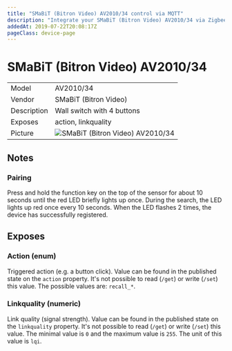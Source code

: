 ```yaml
---
title: "SMaBiT (Bitron Video) AV2010/34 control via MQTT"
description: "Integrate your SMaBiT (Bitron Video) AV2010/34 via Zigbee2MQTT with whatever smart home infrastructure you are using without the vendors bridge or gateway."
addedAt: 2019-07-22T20:08:17Z
pageClass: device-page
---
```


<!-- !!!! -->
<!-- ATTENTION: This file is auto-generated through docgen! -->
<!-- You can only edit the "## Notes"-Section. -->
<!-- !!!! -->

# SMaBiT (Bitron Video) AV2010/34

|     |     |
|-----|-----|
| Model | AV2010/34  |
| Vendor  | SMaBiT (Bitron Video)  |
| Description | Wall switch with 4 buttons |
| Exposes | action, linkquality |
| Picture | ![SMaBiT (Bitron Video) AV2010/34](https://psi-4ward.github.io/zigbee2mqtt.io/images/devices/AV2010-34.jpg) |


## Notes


### Pairing
Press and hold the function key on the top of the sensor for about 10 seconds until the red LED briefly lights up once.
During the search, the LED lights up red once every 10 seconds. When the LED flashes 2 times, the device has successfully registered.



## Exposes

### Action (enum)
Triggered action (e.g. a button click).
Value can be found in the published state on the `action` property.
It's not possible to read (`/get`) or write (`/set`) this value.
The possible values are: `recall_*`.

### Linkquality (numeric)
Link quality (signal strength).
Value can be found in the published state on the `linkquality` property.
It's not possible to read (`/get`) or write (`/set`) this value.
The minimal value is `0` and the maximum value is `255`.
The unit of this value is `lqi`.

